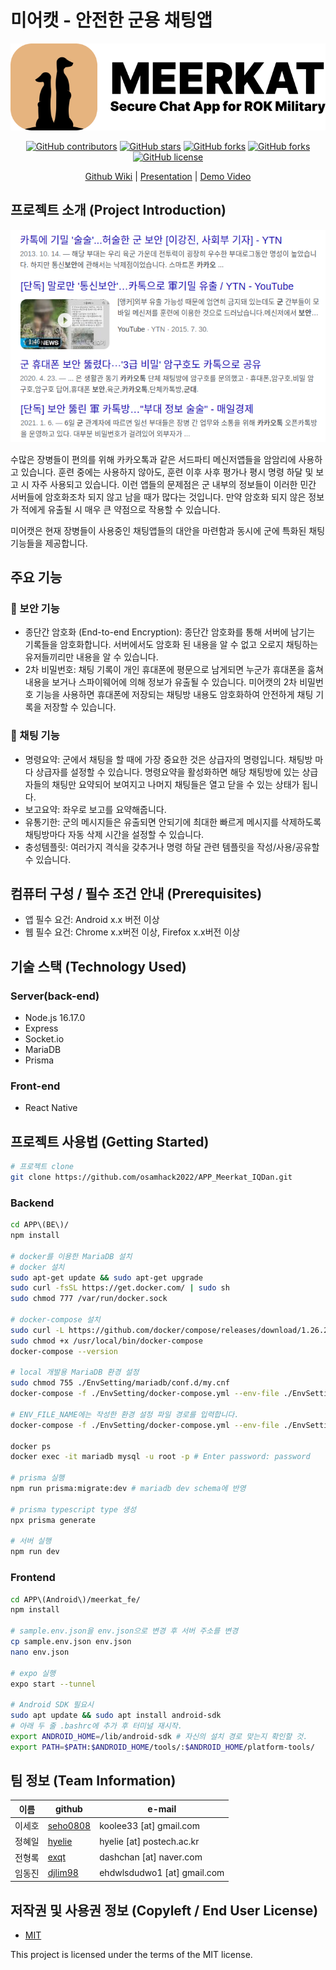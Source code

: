 # 미어캣 - 안전한 군용 채팅앱

<p align="center">
	<img src="./.images/logo.png">
</p>

<p align="center">
	<a href="https://github.com/osamhack2022/APP_Meerkat_IQDan/graphs/contributors"><img alt="GitHub contributors" src="https://img.shields.io/github/contributors/osamhack2022/APP_Meerkat_IQDan?color=success"></a>
	<a href="https://github.com/osamhack2022/APP_Meerkat_IQDan/stargazers"><img alt="GitHub stars" src="https://img.shields.io/github/stars/osamhack2022/APP_Meerkat_IQDan"></a>
	<a href="https://github.com/osamhack2022/APP_Meerkat_IQDan/issues"><img alt="GitHub forks" src="https://img.shields.io/github/issues/osamhack2022/APP_Meerkat_IQDan"></a>
	<a href="https://github.com/osamhack2022/APP_Meerkat_IQDan/issues"><img alt="GitHub forks" src="https://img.shields.io/github/issues-closed/osamhack2022/APP_Meerkat_IQDan"></a>
	<a href="https://github.com/osamhack2021/WEB_Millage_ICM/blob/master/LICENSE"><img alt="GitHub license" src="https://img.shields.io/github/license/osamhack2021/WEB_Millage_ICM"></a>
</p>


<p align="center">
<a href="https://github.com/osamhack2022/APP_Meerkat_IQDan/wiki">Github Wiki</a> 
| 
<a href="">Presentation</a> 
| 
<a href="https://bit.ly/osam-handover-video">Demo Video</a>
</p>


## 프로젝트 소개 (Project Introduction)
![](./.images/1.png)

수많은 장병들이 편의를 위해 카카오톡과 같은 서드파티 메신저앱들을 암암리에 사용하고 있습니다. 훈련 중에는 사용하지 않아도, 훈련 이후 사후 평가나 평시 명령 하달 및 보고 시 자주 사용되고 있습니다. 이런 앱들의 문제점은 군 내부의 정보들이 이러한 민간 서버들에 암호화조차 되지 않고 남을 때가 많다는 것입니다. 만약 암호화 되지 않은 정보가 적에게 유출될 시 매우 큰 약점으로 작용할 수 있습니다.

미어캣은 현재 장병들이 사용중인 채팅앱들의 대안을 마련함과 동시에 군에 특화된 채팅 기능들을 제공합니다.

## 주요 기능
### 🔐 보안 기능 
- 종단간 암호화 (End-to-end Encryption): 종단간 암호화를 통해 서버에 남기는 기록들을 암호화합니다. 서버에서도 암호화 된 내용을 알 수 없고 오로지 채팅하는 유저들끼리만 내용을 알 수 있습니다.
- 2차 비밀번호: 채팅 기록이 개인 휴대폰에 평문으로 남게되면 누군가 휴대폰을 훔쳐 내용을 보거나 스파이웨어에 의해 정보가 유출될 수 있습니다. 미어캣의 2차 비밀번호 기능을 사용하면 휴대폰에 저장되는 채팅방 내용도 암호화하여 안전하게 채팅 기록을 저장할 수 있습니다.

### 💬 채팅 기능
- 명령요약: 군에서 채팅을 할 때에 가장 중요한 것은 상급자의 명령입니다. 채팅방 마다 상급자를 설정할 수 있습니다. 명령요약을 활성화하면 해당 채팅방에 있는 상급자들의 채팅만 요약되어 보여지고 나머지 채팅들은 열고 닫을 수 있는 상태가 됩니다.
- 보고요약: 좌우로 보고를 요약해줍니다.
- 유통기한: 군의 메시지들은 유출되면 안되기에 최대한 빠르게 메시지를 삭제하도록 채팅방마다 자동 삭제 시간을 설정할 수 있습니다.  
- 충성템플릿: 여러가지 격식을 갖추거나 명령 하달 관련 템플릿을 작성/사용/공유할 수 있습니다.

## 컴퓨터 구성 / 필수 조건 안내 (Prerequisites)
* 앱 필수 요건: Android x.x 버전 이상
* 웹 필수 요건: Chrome x.x버전 이상, Firefox x.x버전 이상 

## 기술 스택 (Technology Used) 
### Server(back-end)
- Node.js 16.17.0 
- Express
- Socket.io
- MariaDB
- Prisma
 
### Front-end
-  React Native

## 프로젝트 사용법 (Getting Started)
```bash
# 프로젝트 clone
git clone https://github.com/osamhack2022/APP_Meerkat_IQDan.git
```

### Backend
```bash
cd APP\(BE\)/
npm install

# docker를 이용한 MariaDB 설치
# docker 설치
sudo apt-get update && sudo apt-get upgrade
sudo curl -fsSL https://get.docker.com/ | sudo sh
sudo chmod 777 /var/run/docker.sock

# docker-compose 설치
sudo curl -L https://github.com/docker/compose/releases/download/1.26.2/docker-compose-$(uname -s)-$(uname -m) -o /usr/local/bin/docker-compose
sudo chmod +x /usr/local/bin/docker-compose
docker-compose --version 

# local 개발용 MariaDB 환경 설정
sudo chmod 755 ./EnvSetting/mariadb/conf.d/my.cnf
docker-compose -f ./EnvSetting/docker-compose.yml --env-file ./EnvSetting/.env.development.local up -d

# ENV_FILE_NAME에는 작성한 환경 설정 파일 경로를 입력합니다.
docker-compose -f ./EnvSetting/docker-compose.yml --env-file ./EnvSetting/[ENV_FILE_NAME] up -d

docker ps
docker exec -it mariadb mysql -u root -p # Enter password: password

# prisma 실행
npm run prisma:migrate:dev # mariadb dev schema에 반영

# prisma typescript type 생성
npx prisma generate

# 서버 실행
npm run dev
```

### Frontend
```bash
cd APP\(Android\)/meerkat_fe/
npm install

# sample.env.json을 env.json으로 변경 후 서버 주소를 변경 
cp sample.env.json env.json
nano env.json

# expo 실행
expo start --tunnel

# Android SDK 필요시
sudo apt update && sudo apt install android-sdk
# 아래 두 줄 .bashrc에 추가 후 터미널 재시작.
export ANDROID_HOME=/lib/android-sdk # 자신의 설치 경로 맞는지 확인할 것.
export PATH=$PATH:$ANDROID_HOME/tools/:$ANDROID_HOME/platform-tools/
```
 
## 팀 정보 (Team Information)
|이름|github|e-mail|
|---|----|----|
|이세호|[seho0808](https://github.com/seho0808)| koolee33 [at] gmail.com|
|정혜일|[hyelie](https://github.com/hyelie)|hyelie [at] postech.ac.kr|
|전형록|[exqt](https://github.com/exqt)|dashchan [at] naver.com| 
|임동진|[djlim98](https://github.com/djlim98)|ehdwlsdudwo1 [at] gmail.com|

## 저작권 및 사용권 정보 (Copyleft / End User License)
 * [MIT](https://github.com/osamhack2022/APP_Meerkat_IQDan/blob/main/license.md)

This project is licensed under the terms of the MIT license.
